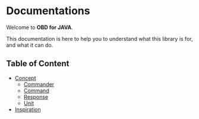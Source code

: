 # Documentations

Welcome to **OBD for JAVA**.

This documentation is here to help you to understand what this library is for, and what it can do.

## Table of Content

 - [Concept](Concept.md)
     - [Commander](Commander.md)
     - [Command](Command.md)
     - [Response](Response.md)
     - [Unit](Unit.md)
 - [Inspiration](Inspiration.md)
